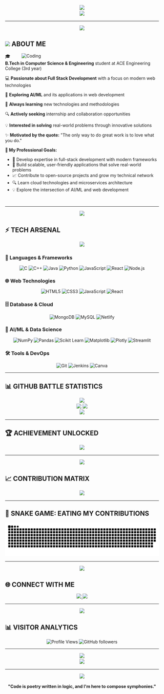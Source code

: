 <div align="center">
  <img src="https://capsule-render.vercel.app/api?type=waving&color=0:667eea,100:764ba2&height=300&section=header&text=RANJITH%20KUMAR&fontSize=90&fontColor=fff&animation=fadeIn&fontAlignY=38&desc=Full%20Stack%20Developer%20|%20AI%20Enthusiast%20|%20Code%20Architect&descAlignY=51&descAlign=50"/>
</div>

<div align="center">
  <img src="https://readme-typing-svg.herokuapp.com/?font=Orbitron&size=40&duration=3000&pause=1000&color=667eea&center=true&vCenter=true&multiline=true&width=1000&height=200&lines=🚀+CRAFTING+THE+FUTURE+WITH+CODE+🚀;🌟+WHERE+INNOVATION+MEETS+EXECUTION+🌟;💎+BUILDING+TOMORROW'S+SOLUTIONS+TODAY+💎" />
</div>

---

<div align="center">
  <img src="https://readme-typing-svg.herokuapp.com/?font=Fira+Code&size=35&duration=2500&pause=500&color=f093fb&center=true&vCenter=true&width=700&lines=🎯+DEVELOPER+PROFILE+LOADING...;👨‍💻+INITIALIZING+SYSTEMS...;🔥+READY+TO+INNOVATE!" />
</div>

## <img src="https://media.giphy.com/media/hvRJCLFzcasrR4ia7z/giphy.gif" width="35"> **ABOUT ME**

<img align="right" alt="Coding" width="450" src="https://user-images.githubusercontent.com/74038190/225813708-98b745f2-7d22-48cf-9150-083f1b00d6c9.gif">

🎓 **B.Tech in Computer Science & Engineering** student at ACE Engineering College (3rd year)

💻 **Passionate about Full Stack Development** with a focus on modern web technologies

🤖 **Exploring AI/ML** and its applications in web development

🚀 **Always learning** new technologies and methodologies

🔍 **Actively seeking** internship and collaboration opportunities

💡 **Interested in solving** real-world problems through innovative solutions

✨ **Motivated by the quote:** "The only way to do great work is to love what you do."

**🎯 My Professional Goals:**
- 🚀 Develop expertise in full-stack development with modern frameworks
- 🌱 Build scalable, user-friendly applications that solve real-world problems
- 📈 Contribute to open-source projects and grow my technical network
- 🔍 Learn cloud technologies and microservices architecture
- 💡 Explore the intersection of AI/ML and web development

<br clear="right"/>

---

<div align="center">
  <img src="https://user-images.githubusercontent.com/74038190/212284100-561aa473-3905-4a80-b561-0d28506553ee.gif" width="900">
</div>

## ⚡ **TECH ARSENAL**

<div align="center">
  <img src="https://readme-typing-svg.herokuapp.com/?font=Fira+Code&size=25&duration=2000&pause=1000&color=FF6B6B&center=true&vCenter=true&width=600&lines=Mastering+the+Art+of+Code...;Building+Digital+Masterpieces...;Turning+Ideas+into+Reality..." />
</div>

### 🎨 **Languages & Frameworks**
<div align="center">
  
![C](https://img.shields.io/badge/C-00599C?style=for-the-badge&logo=c&logoColor=white)
![C++](https://img.shields.io/badge/C++-00599C?style=for-the-badge&logo=cplusplus&logoColor=white)
![Java](https://img.shields.io/badge/Java-ED8B00?style=for-the-badge&logo=openjdk&logoColor=white)
![Python](https://img.shields.io/badge/Python-3776AB?style=for-the-badge&logo=python&logoColor=white)
![JavaScript](https://img.shields.io/badge/JavaScript-F7DF1E?style=for-the-badge&logo=javascript&logoColor=black)
![React](https://img.shields.io/badge/React-20232A?style=for-the-badge&logo=react&logoColor=61DAFB)
![Node.js](https://img.shields.io/badge/Node.js-43853D?style=for-the-badge&logo=node.js&logoColor=white)

</div>

### 🌐 **Web Technologies**
<div align="center">
  
![HTML5](https://img.shields.io/badge/HTML5-E34F26?style=for-the-badge&logo=html5&logoColor=white)
![CSS3](https://img.shields.io/badge/CSS3-1572B6?style=for-the-badge&logo=css3&logoColor=white)
![JavaScript](https://img.shields.io/badge/JavaScript-F7DF1E?style=for-the-badge&logo=javascript&logoColor=black)
![React](https://img.shields.io/badge/React-20232A?style=for-the-badge&logo=react&logoColor=61DAFB)

</div>

### 🗄️ **Database & Cloud**
<div align="center">
  
![MongoDB](https://img.shields.io/badge/MongoDB-4EA94B?style=for-the-badge&logo=mongodb&logoColor=white)
![MySQL](https://img.shields.io/badge/MySQL-005C84?style=for-the-badge&logo=mysql&logoColor=white)
![Netlify](https://img.shields.io/badge/Netlify-00C7B7?style=for-the-badge&logo=netlify&logoColor=white)

</div>

### 🤖 **AI/ML & Data Science**
<div align="center">
  
![NumPy](https://img.shields.io/badge/NumPy-013243?style=for-the-badge&logo=numpy&logoColor=white)
![Pandas](https://img.shields.io/badge/Pandas-150458?style=for-the-badge&logo=pandas&logoColor=white)
![Scikit Learn](https://img.shields.io/badge/scikit_learn-F7931E?style=for-the-badge&logo=scikit-learn&logoColor=white)
![Matplotlib](https://img.shields.io/badge/Matplotlib-11557c?style=for-the-badge&logo=matplotlib&logoColor=white)
![Plotly](https://img.shields.io/badge/Plotly-3F4F75?style=for-the-badge&logo=plotly&logoColor=white)
![Streamlit](https://img.shields.io/badge/Streamlit-FF4B4B?style=for-the-badge&logo=streamlit&logoColor=white)

</div>

### 🛠️ **Tools & DevOps**
<div align="center">
  
![Git](https://img.shields.io/badge/Git-F05032?style=for-the-badge&logo=git&logoColor=white)
![Jenkins](https://img.shields.io/badge/Jenkins-D24939?style=for-the-badge&logo=jenkins&logoColor=white)
![Canva](https://img.shields.io/badge/Canva-00C4CC?style=for-the-badge&logo=canva&logoColor=white)

</div>

---



## 📊 **GITHUB BATTLE STATISTICS**

<div align="center">
  <img src="https://readme-typing-svg.herokuapp.com/?font=Orbitron&size=30&duration=3000&pause=1000&color=39FF14&center=true&vCenter=true&width=600&lines=ANALYZING+CODE+METRICS...;PROCESSING+CONTRIBUTIONS...;STATS+LOADED+SUCCESSFULLY!" />
</div>

<div align="center">
  <img height="200" src="https://github-readme-stats.vercel.app/api?username=ranjith93250&show_icons=true&theme=radical&include_all_commits=true&count_private=true&hide_border=true&bg_color=0d1117&title_color=39FF14&icon_color=39FF14&text_color=ffffff"/>
  <img height="200" src="https://github-readme-stats.vercel.app/api/top-langs/?username=ranjith93250&layout=compact&langs_count=10&theme=radical&hide_border=true&bg_color=0d1117&title_color=39FF14&text_color=ffffff"/>
</div>

<div align="center">
  <img src="https://github-readme-streak-stats.herokuapp.com/?user=ranjith93250&theme=radical&hide_border=true&background=0d1117&stroke=39FF14&ring=39FF14&fire=FF6B6B&currStreakLabel=39FF14" width="49%"/>
</div>

---

## 🏆 **ACHIEVEMENT UNLOCKED**

<div align="center">
  <img src="https://github-profile-trophy.vercel.app/?username=ranjith93250&theme=radical&no-frame=true&no-bg=true&margin-w=4&row=2&column=4" width="100%"/>
</div>

---

<div align="center">
  <img src="https://user-images.githubusercontent.com/74038190/212284094-e50ceae2-de86-4dd6-a8b7-6175735b4d07.gif" width="900">
</div>

## 📈 **CONTRIBUTION MATRIX**

<div align="center">
  <img src="https://github-readme-activity-graph.vercel.app/graph?username=ranjith93250&bg_color=0d1117&color=39FF14&line=FF6B6B&point=FFFFFF&area=true&hide_border=true&custom_title=🔥%20RANJITH'S%20CODING%20JOURNEY%20🔥" width="100%"/>
</div>

---

## 🐍 **SNAKE GAME: EATING MY CONTRIBUTIONS**

<div align="center">
  <picture>
    <source media="(prefers-color-scheme: dark)" srcset="https://raw.githubusercontent.com/platane/platane/output/github-contribution-grid-snake-dark.svg">
    <source media="(prefers-color-scheme: light)" srcset="https://raw.githubusercontent.com/platane/platane/output/github-contribution-grid-snake.svg">
    <img alt="github contribution grid snake animation" src="https://raw.githubusercontent.com/platane/platane/output/github-contribution-grid-snake.svg">
  </picture>
</div>

---

<div align="center">
  <img src="https://user-images.githubusercontent.com/74038190/212284075-2ca9ad13-7c09-4c6a-909c-4b5afa8c3a9b.gif" width="900">
</div>

## 🌐 **CONNECT WITH ME**

<div align="center">
  <a href="mailto:ranjithkumar93250@gmail.com">
    <img src="https://img.shields.io/badge/Email-FF6B6B?style=for-the-badge&logo=gmail&logoColor=white&logoWidth=20" />
  </a>
  <a href="https://github.com/ranjith93250" target="_blank">
    <img src="https://img.shields.io/badge/GitHub-171515?style=for-the-badge&logo=github&logoColor=white" />
  </a>
</div>

---

<div align="center">
  <img src="https://user-images.githubusercontent.com/74038190/212284077-2d8b9966-adb8-4be0-a3b1-4c2f6469f6ec.gif" width="900">
</div>

## 📊 **VISITOR ANALYTICS**

<div align="center">
  <img src="https://komarev.com/ghpvc/?username=ranjith93250&label=Profile%20Views&color=39FF14&style=for-the-badge" alt="Profile Views" />
  <img src="https://img.shields.io/github/followers/ranjith93250?label=Followers&style=for-the-badge&color=39FF14&labelColor=000000" alt="GitHub followers" />
</div>

---

<div align="center">
  <img src="https://readme-typing-svg.herokuapp.com/?font=Orbitron&size=25&duration=4000&pause=1000&color=667eea&center=true&vCenter=true&width=800&lines=Thanks+for+exploring+my+profile!+🚀;Let's+build+something+extraordinary+together!+⚡;The+future+is+coded+by+those+who+dare+to+dream!+💫" />
</div>

<div align="center">
  <img src="https://capsule-render.vercel.app/api?type=waving&color=0:667eea,100:764ba2&height=200&section=footer&text=KEEP%20CODING!&fontSize=60&fontColor=fff&animation=twinkling&fontAlignY=75"/>
</div>

---

<div align="center">
  <img src="https://user-images.githubusercontent.com/74038190/212284158-e840e285-664b-44d7-b79b-e264b5e54825.gif" width="400">
  
  **"Code is poetry written in logic, and I'm here to compose symphonies."** 
</div>
